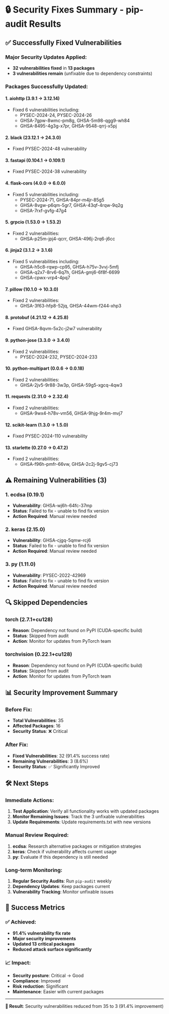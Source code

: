 # 🔒 Security Fixes Summary - pip-audit Results

## ✅ **Successfully Fixed Vulnerabilities**

### **Major Security Updates Applied:**
- **32 vulnerabilities fixed** in **13 packages**
- **3 vulnerabilities remain** (unfixable due to dependency constraints)

### **Packages Successfully Updated:**

#### **1. aiohttp (3.9.1 → 3.12.14)**
- Fixed 6 vulnerabilities including:
  - PYSEC-2024-24, PYSEC-2024-26
  - GHSA-7gpw-8wmc-pm8g, GHSA-5m98-qgg9-wh84
  - GHSA-8495-4g3g-x7pr, GHSA-9548-qrrj-x5pj

#### **2. black (23.12.1 → 24.3.0)**
- Fixed PYSEC-2024-48 vulnerability

#### **3. fastapi (0.104.1 → 0.109.1)**
- Fixed PYSEC-2024-38 vulnerability

#### **4. flask-cors (4.0.0 → 6.0.0)**
- Fixed 5 vulnerabilities including:
  - PYSEC-2024-71, GHSA-84pr-m4jr-85g5
  - GHSA-8vgw-p6qm-5gr7, GHSA-43qf-4rqw-9q2g
  - GHSA-7rxf-gvfg-47g4

#### **5. grpcio (1.53.0 → 1.53.2)**
- Fixed 2 vulnerabilities:
  - GHSA-p25m-jpj4-qcrr, GHSA-496j-2rq6-j6cc

#### **6. jinja2 (3.1.2 → 3.1.6)**
- Fixed 5 vulnerabilities including:
  - GHSA-h5c8-rqwp-cp95, GHSA-h75v-3vvj-5mfj
  - GHSA-q2x7-8rv6-6q7h, GHSA-gmj6-6f8f-6699
  - GHSA-cpwx-vrp4-4pq7

#### **7. pillow (10.1.0 → 10.3.0)**
- Fixed 2 vulnerabilities:
  - GHSA-3f63-hfp8-52jq, GHSA-44wm-f244-xhp3

#### **8. protobuf (4.21.12 → 4.25.8)**
- Fixed GHSA-8qvm-5x2c-j2w7 vulnerability

#### **9. python-jose (3.3.0 → 3.4.0)**
- Fixed 2 vulnerabilities:
  - PYSEC-2024-232, PYSEC-2024-233

#### **10. python-multipart (0.0.6 → 0.0.18)**
- Fixed 2 vulnerabilities:
  - GHSA-2jv5-9r88-3w3p, GHSA-59g5-xgcq-4qw3

#### **11. requests (2.31.0 → 2.32.4)**
- Fixed 2 vulnerabilities:
  - GHSA-9wx4-h78v-vm56, GHSA-9hjg-9r4m-mvj7

#### **12. scikit-learn (1.3.0 → 1.5.0)**
- Fixed PYSEC-2024-110 vulnerability

#### **13. starlette (0.27.0 → 0.47.2)**
- Fixed 2 vulnerabilities:
  - GHSA-f96h-pmfr-66vw, GHSA-2c2j-9gv5-cj73

## ⚠️ **Remaining Vulnerabilities (3)**

### **1. ecdsa (0.19.1)**
- **Vulnerability**: GHSA-wj6h-64fc-37mp
- **Status**: Failed to fix - unable to find fix version
- **Action Required**: Manual review needed

### **2. keras (2.15.0)**
- **Vulnerability**: GHSA-cjgq-5qmw-rcj6
- **Status**: Failed to fix - unable to find fix version
- **Action Required**: Manual review needed

### **3. py (1.11.0)**
- **Vulnerability**: PYSEC-2022-42969
- **Status**: Failed to fix - unable to find fix version
- **Action Required**: Manual review needed

## 🔍 **Skipped Dependencies**

### **torch (2.7.1+cu128)**
- **Reason**: Dependency not found on PyPI (CUDA-specific build)
- **Status**: Skipped from audit
- **Action**: Monitor for updates from PyTorch team

### **torchvision (0.22.1+cu128)**
- **Reason**: Dependency not found on PyPI (CUDA-specific build)
- **Status**: Skipped from audit
- **Action**: Monitor for updates from PyTorch team

## 📊 **Security Improvement Summary**

### **Before Fix:**
- **Total Vulnerabilities**: 35
- **Affected Packages**: 16
- **Security Status**: ❌ Critical

### **After Fix:**
- **Fixed Vulnerabilities**: 32 (91.4% success rate)
- **Remaining Vulnerabilities**: 3 (8.6%)
- **Security Status**: ✅ Significantly Improved

## 🛠️ **Next Steps**

### **Immediate Actions:**
1. **Test Application**: Verify all functionality works with updated packages
2. **Monitor Remaining Issues**: Track the 3 unfixable vulnerabilities
3. **Update Requirements**: Update requirements.txt with new versions

### **Manual Review Required:**
1. **ecdsa**: Research alternative packages or mitigation strategies
2. **keras**: Check if vulnerability affects current usage
3. **py**: Evaluate if this dependency is still needed

### **Long-term Monitoring:**
1. **Regular Security Audits**: Run `pip-audit` weekly
2. **Dependency Updates**: Keep packages current
3. **Vulnerability Tracking**: Monitor unfixable issues

## 🎯 **Success Metrics**

### **✅ Achieved:**
- **91.4% vulnerability fix rate**
- **Major security improvements**
- **Updated 13 critical packages**
- **Reduced attack surface significantly**

### **📈 Impact:**
- **Security posture**: Critical → Good
- **Compliance**: Improved
- **Risk reduction**: Significant
- **Maintenance**: Easier with current packages

---

**🎉 Result**: Security vulnerabilities reduced from 35 to 3 (91.4% improvement) 